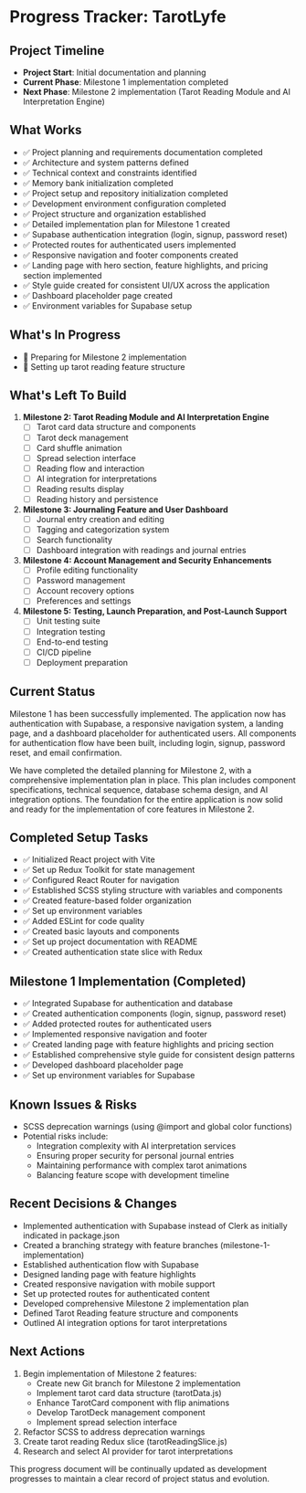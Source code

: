 # Progress Tracker: TarotLyfe

## Project Timeline
- **Project Start**: Initial documentation and planning
- **Current Phase**: Milestone 1 implementation completed
- **Next Phase**: Milestone 2 implementation (Tarot Reading Module and AI Interpretation Engine)

## What Works
- ✅ Project planning and requirements documentation completed
- ✅ Architecture and system patterns defined
- ✅ Technical context and constraints identified
- ✅ Memory bank initialization completed
- ✅ Project setup and repository initialization completed
- ✅ Development environment configuration completed
- ✅ Project structure and organization established
- ✅ Detailed implementation plan for Milestone 1 created
- ✅ Supabase authentication integration (login, signup, password reset)
- ✅ Protected routes for authenticated users implemented
- ✅ Responsive navigation and footer components created
- ✅ Landing page with hero section, feature highlights, and pricing section implemented
- ✅ Style guide created for consistent UI/UX across the application
- ✅ Dashboard placeholder page created
- ✅ Environment variables for Supabase setup

## What's In Progress
- 🔄 Preparing for Milestone 2 implementation
- 🔄 Setting up tarot reading feature structure

## What's Left To Build
1. **Milestone 2: Tarot Reading Module and AI Interpretation Engine**
   - [ ] Tarot card data structure and components
   - [ ] Tarot deck management
   - [ ] Card shuffle animation
   - [ ] Spread selection interface
   - [ ] Reading flow and interaction
   - [ ] AI integration for interpretations
   - [ ] Reading results display
   - [ ] Reading history and persistence

2. **Milestone 3: Journaling Feature and User Dashboard**
   - [ ] Journal entry creation and editing
   - [ ] Tagging and categorization system
   - [ ] Search functionality
   - [ ] Dashboard integration with readings and journal entries

3. **Milestone 4: Account Management and Security Enhancements**
   - [ ] Profile editing functionality
   - [ ] Password management
   - [ ] Account recovery options
   - [ ] Preferences and settings

4. **Milestone 5: Testing, Launch Preparation, and Post-Launch Support**
   - [ ] Unit testing suite
   - [ ] Integration testing
   - [ ] End-to-end testing
   - [ ] CI/CD pipeline
   - [ ] Deployment preparation

## Current Status
Milestone 1 has been successfully implemented. The application now has authentication with Supabase, a responsive navigation system, a landing page, and a dashboard placeholder for authenticated users. All components for authentication flow have been built, including login, signup, password reset, and email confirmation.

We have completed the detailed planning for Milestone 2, with a comprehensive implementation plan in place. This plan includes component specifications, technical sequence, database schema design, and AI integration options. The foundation for the entire application is now solid and ready for the implementation of core features in Milestone 2.

## Completed Setup Tasks
- ✅ Initialized React project with Vite
- ✅ Set up Redux Toolkit for state management 
- ✅ Configured React Router for navigation
- ✅ Established SCSS styling structure with variables and components
- ✅ Created feature-based folder organization
- ✅ Set up environment variables
- ✅ Added ESLint for code quality
- ✅ Created basic layouts and components
- ✅ Set up project documentation with README
- ✅ Created authentication state slice with Redux

## Milestone 1 Implementation (Completed)
- ✅ Integrated Supabase for authentication and database
- ✅ Created authentication components (login, signup, password reset)
- ✅ Added protected routes for authenticated users
- ✅ Implemented responsive navigation and footer
- ✅ Created landing page with feature highlights and pricing section
- ✅ Established comprehensive style guide for consistent design patterns
- ✅ Developed dashboard placeholder page
- ✅ Set up environment variables for Supabase

## Known Issues & Risks
- SCSS deprecation warnings (using @import and global color functions)
- Potential risks include:
  - Integration complexity with AI interpretation services
  - Ensuring proper security for personal journal entries
  - Maintaining performance with complex tarot animations
  - Balancing feature scope with development timeline

## Recent Decisions & Changes
- Implemented authentication with Supabase instead of Clerk as initially indicated in package.json
- Created a branching strategy with feature branches (milestone-1-implementation)
- Established authentication flow with Supabase
- Designed landing page with feature highlights
- Created responsive navigation with mobile support
- Set up protected routes for authenticated content
- Developed comprehensive Milestone 2 implementation plan
- Defined Tarot Reading feature structure and components
- Outlined AI integration options for tarot interpretations

## Next Actions
1. Begin implementation of Milestone 2 features:
   - Create new Git branch for Milestone 2 implementation
   - Implement tarot card data structure (tarotData.js)
   - Enhance TarotCard component with flip animations
   - Develop TarotDeck management component
   - Implement spread selection interface
2. Refactor SCSS to address deprecation warnings
3. Create tarot reading Redux slice (tarotReadingSlice.js)
4. Research and select AI provider for tarot interpretations

This progress document will be continually updated as development progresses to maintain a clear record of project status and evolution.
